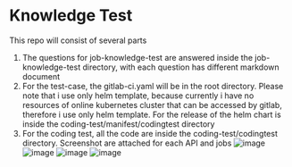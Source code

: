 # Knowledge Test

This repo will consist of several parts

1. The questions for job-knowledge-test are answered inside the job-knowledge-test directory, with each question has different markdown document
2. For the test-case, the gitlab-ci.yaml will be in the root directory. Please note that i use only helm template, because currently i have no resources of online kubernetes cluster that can be accessed by gitlab, therefore i use only helm template. For the release of the helm chart is inside the coding-test/manifest/codingtest directory
3. For the coding test, all the code are inside the coding-test/codingtest directory. Screenshot are attached for each API and jobs
![image](https://github.com/farissatyaw/knowledge-test/assets/64099646/ab6c9276-a445-49c5-b10d-5be34539bb42)
![image](https://github.com/farissatyaw/knowledge-test/assets/64099646/d1b679a9-220f-45ea-8f33-fe8946ebaaf0)
![image](https://github.com/farissatyaw/knowledge-test/assets/64099646/de3b6542-69e4-44e3-b8b6-31042f4580f9)
![image](https://github.com/farissatyaw/knowledge-test/assets/64099646/96406369-1a22-4608-afe9-7c5cbeac4270)


